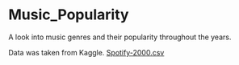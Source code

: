 # Music_Popularity
A look into music genres and their popularity throughout the years.

Data was taken from Kaggle.
[Spotify-2000.csv](https://github.com/brievivi/Music_Popularity/files/13593232/Spotify-2000.csv)
